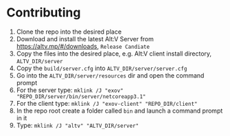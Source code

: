 # Contributing
1. Clone the repo into the desired place
2. Download and install the latest Alt:V Server from https://altv.mp/#/downloads, `Release Candiate`
3. Copy the files into the desired place, e.g. Alt:V client install directory, `ALTV_DIR/server`
4. Copy the `build/server.cfg` into `ALTV_DIR/server/server.cfg`
5. Go into the `ALTV_DIR/server/resources` dir and open the command prompt
6. For the server type: `mklink /J "exov" "REPO_DIR/server/bin/server/netcoreapp3.1"`
7. For the client type: `mklink /J "exov-client" "REPO_DIR/client"`
8. In the repo root create a folder called `bin` and launch a command prompt in it
9. Type: `mklink /J "altv" "ALTV_DIR/server"`